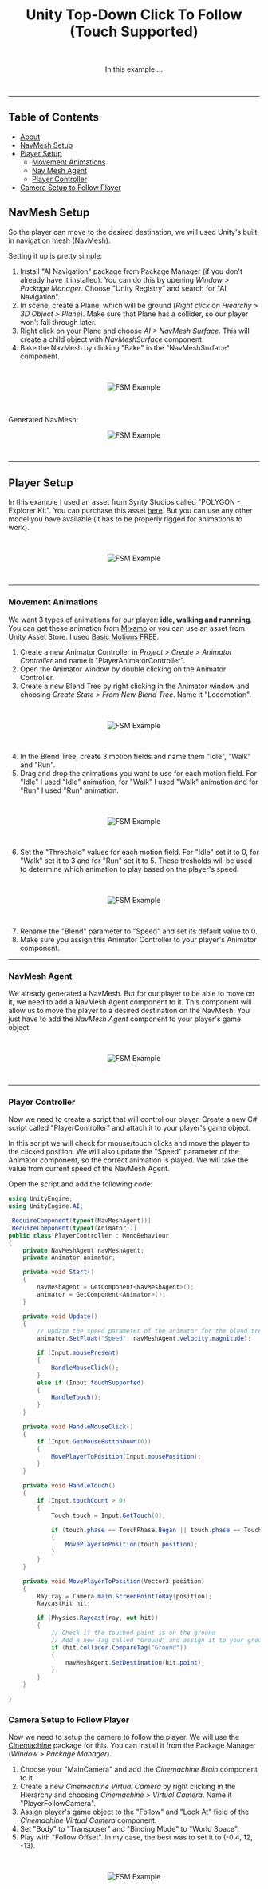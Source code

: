 <h1 align="center">Unity Top-Down Click To Follow (Touch Supported)</h1>

<br />

<p align="center">In this example ...</p>

<br>

<hr>

## Table of Contents

- [About](#about)
- [NavMesh Setup](#navmesh-setup)
- [Player Setup](#player-setup)
    - [Movement Animations](#movement-animations)
    - [Nav Mesh Agent](#navmesh-agent)
    - [Player Controller](#player-controller)
- [Camera Setup to Follow Player](#camera-setup)

<a name="navmesh-setup"></a>
## NavMesh Setup
So the player can move to the desired destination, we will used Unity's built in navigation mesh (NavMesh).

Setting it up is pretty simple:

1. Install "AI Navigation" package from Package Manager (if you don't already have it installed). You can do this by opening _Window > Package Manager_. Choose "Unity Registry" and search for "AI Navigation".
2. In scene, create a Plane, which will be ground (_Right click on Hiearchy > 3D Object > Plane_). Make sure that Plane has a collider, so our player won't fall through later.
3. Right click on your Plane and choose _AI > NavMesh Surface_. This will create a child object with _NavMeshSurface_ component.
4. Bake the NavMesh by clicking "Bake" in the "NavMeshSurface" component.

<br>
<p align="center">
    <img src="Screenshots/navmesh_surface_component?raw=true" alt="FSM Example">
</p>
<br/>

<br>
Generated NavMesh:
<br>
<p align="center">
    <img src="Screenshots/generated_navmesh?raw=true" alt="FSM Example">
</p>
<br/>

<hr>

<a name="player-setup"></a>
## Player Setup
In this example I used an asset from Synty Studios called "POLYGON - Explorer Kit". You can purchase this asset [here](https://syntystore.com/products/polygon-explorer-kit). But you can use any other model you have available (it has to be properly rigged for animations to work).

<br>
<p align="center">
    <img src="Screenshots/player_model.png?raw=true" alt="FSM Example">
</p>
<br/>

<hr>

<a name="movement-animations"></a>
### Movement Animations
We want 3 types of animations for our player: **idle, walking and runnning**. You can get these animation from [Mixamo](https://www.mixamo.com/) or you can use an asset from Unity Asset Store. I used [Basic Motions FREE](https://assetstore.unity.com/packages/3d/animations/basic-motions-free-154271).

1. Create a new Animator Controller in _Project > Create > Animator Controller_ and name it "PlayerAnimatorController".
2. Open the Animator window by double clicking on the Animator Controller.
3. Create a new Blend Tree by right clicking in the Animator window and choosing _Create State > From New Blend Tree_. Name it "Locomotion".

<br>
<p align="center">
    <img src="Screenshots/player_animator_base_layer.png?raw=true" alt="FSM Example">
</p>
<br>

4. In the Blend Tree, create 3 motion fields and name them "Idle", "Walk" and "Run".
5. Drag and drop the animations you want to use for each motion field. For "Idle" I used "Idle" animation, for "Walk" I used "Walk" animation and for "Run" I used "Run" animation.

<br>
<p align="center">
    <img src="Screenshots/blend_tree.png?raw=true" alt="FSM Example">
</p>
<br>

6. Set the "Threshold" values for each motion field. For "Idle" set it to 0, for "Walk" set it to 3 and for "Run" set it to 5. These tresholds will be used to determine which animation to play based on the player's speed.

<br>
<p align="center">
    <img src="Screenshots/tresholds.png?raw=true" alt="FSM Example">
</p>
<br>

7. Rename the "Blend" parameter to "Speed" and set its default value to 0.
8. Make sure you assign this Animator Controller to your player's Animator component.

<hr>

<a name="navmesh-agent"></a>
### NavMesh Agent
We already generated a NavMesh. But for our player to be able to move on it, we need to add a NavMesh Agent component to it. This component will allow us to move the player to a desired destination on the NavMesh. You just have to add the _NavMesh Agent_ component to your player's game object.

<br>
<p align="center">
    <img src="Screenshots/player_gameobject.png?raw=true" alt="FSM Example">
</p>
<br>

<hr>

<a name="player-controller"></a>
### Player Controller
Now we need to create a script that will control our player. Create a new C# script called "PlayerController" and attach it to your player's game object. 

In this script we will check for mouse/touch clicks and move the player to the clicked position. We will also update the "Speed" parameter of the Animator component, so the correct animation is played. We will take the value from current speed of the NavMesh Agent.

Open the script and add the following code:

```csharp
using UnityEngine;
using UnityEngine.AI;

[RequireComponent(typeof(NavMeshAgent))]
[RequireComponent(typeof(Animator))]
public class PlayerController : MonoBehaviour
{
    private NavMeshAgent navMeshAgent;
    private Animator animator;

    private void Start()
    {
        navMeshAgent = GetComponent<NavMeshAgent>();
        animator = GetComponent<Animator>();
    }

    private void Update()
    {
        // Update the speed parameter of the animator for the blend tree
        animator.SetFloat("Speed", navMeshAgent.velocity.magnitude);

        if (Input.mousePresent)
        {
            HandleMouseClick();
        }
        else if (Input.touchSupported)
        {
            HandleTouch();
        }
    }

    private void HandleMouseClick()
    {
        if (Input.GetMouseButtonDown(0))
        {
            MovePlayerToPosition(Input.mousePosition);
        }
    }

    private void HandleTouch()
    {
        if (Input.touchCount > 0)
        {
            Touch touch = Input.GetTouch(0);

            if (touch.phase == TouchPhase.Began || touch.phase == TouchPhase.Moved)
            {
                MovePlayerToPosition(touch.position);
            }
        }
    }

    private void MovePlayerToPosition(Vector3 position)
    {
        Ray ray = Camera.main.ScreenPointToRay(position);
        RaycastHit hit;

        if (Physics.Raycast(ray, out hit))
        {
            // Check if the touched point is on the ground
            // Add a new Tag called "Ground" and assign it to your ground object
            if (hit.collider.CompareTag("Ground"))
            {
                navMeshAgent.SetDestination(hit.point);
            }
        }
    }

}
```

<a name="camera-setup"></a>
### Camera Setup to Follow Player
Now we need to setup the camera to follow the player. We will use the [Cinemachine](https://unity.com/unity/features/editor/art-and-design/cinemachine) package for this. You can install it from the Package Manager (_Window > Package Manager_).

1. Choose your "MainCamera" and add the _Cinemachine Brain_ component to it.
2. Create a new _Cinemachine Virtual Camera_ by right clicking in the Hierarchy and choosing _Cinemachine > Virtual Camera_. Name it "PlayerFollowCamera".
3. Assign player's game object to the "Follow" and "Look At" field of the _Cinemachine Virtual Camera_ component.
4. Set "Body" to "Transposer" and "Binding Mode" to "World Space".
5. Play with "Follow Offset". In my case, the best was to set it to (-0.4, 12, -13).

<br>
<p align="center">
    <img src="Screenshots/virtual_camera.png?raw=true" alt="FSM Example">
</p>
<br/>
